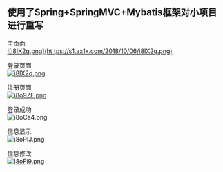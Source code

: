## 使用了Spring+SpringMVC+Mybatis框架对小项目进行重写

主页面    
[![i8IX2q.png](ht tps://s1.ax1x.com/2018/10/06/i8IX2q.png)](https://imgchr.com/i/i8IX2q)


登录页面  
[![i8IX2q.png](https://s1.ax1x.com/2018/10/06/i8IX2q.png)](https://imgchr.com/i/i8IX2q)


注册页面  
[![i8o9ZF.png](https://s1.ax1x.com/2018/10/06/i8o9ZF.png)](https://imgchr.com/i/i8o9ZF)


登录成功  
![i8oCa4.png](https://s1.ax1x.com/2018/10/06/i8oCa4.png)


信息显示       
![i8oPIJ.png](https://s1.ax1x.com/2018/10/06/i8oPIJ.png)


信息修改    
[![i8oFi9.png](https://s1.ax1x.com/2018/10/06/i8oFi9.png)](https://imgchr.com/i/i8oFi9)
